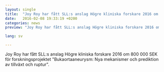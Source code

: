 ```yaml
---
layout: single
title:  "Joy Roy har fått SLL:s anslag Högre kliniska forskare 2016 om 800 000 SEK för forskningsprojektet Bukaortaaneurysm: Nya mekanismer och prediktion av tillväxt och ruptur."
date:   2016-02-08 19:33:19 +0200
categories: news
preview: "Joy Roy har fått SLL:s anslag Högre kliniska forskare 2016 om 800 000 SEK för forskningsprojektet Bukaortaaneurysm: Nya mekanismer och prediktion av tillväxt och ruptur."

lang: sv

---
```


Joy Roy har fått SLL:s anslag Högre kliniska forskare 2016 om 800 000 SEK för forskningsprojektet "Bukaortaaneurysm: Nya mekanismer och prediktion av tillväxt och ruptur".
